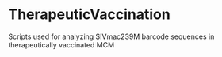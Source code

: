 # TherapeuticVaccination
Scripts used for analyzing SIVmac239M barcode sequences in therapeutically vaccinated MCM
